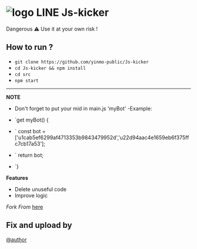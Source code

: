 # ![logo](src/LINE.png) LINE Js-kicker

Dangerous ⚠ Use it at your own risk !


How to run ?
------
- `git clone https://github.com/yinmo-public/Js-kicker`
- `cd Js-kicker && npm install`
- `cd src`
- `npm start`

----
**NOTE**
- Don't forget to put your mid in main.js 'myBot'
-Example:

- `get myBot() {
- `    const bot = ['u1cab5ef6299af4713353b9843479952d','u22d94aac4e1659eb6f375ffc7cb17a53'];
- `    return bot;
- `}

**Features** 
- Delete unuseful code 
- Improve logic

*Fork From* [here](https://github.com/rnjacky777/785)

## Fix and upload by 
[@author](https://line.me/ti/p/3eamxoks_T)
